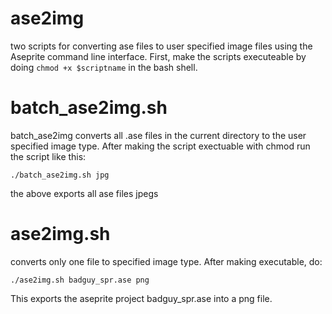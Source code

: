 # ase2img
two scripts for converting ase files to user specified image files using the Aseprite command line interface.
First, make the scripts executeable by doing `chmod +x $scriptname` in the bash shell.

# batch_ase2img.sh
batch_ase2img converts all .ase files in the current directory to the user specified image type.
After making the script exectuable with chmod run the script like this:
```
./batch_ase2img.sh jpg
```
the above exports all ase files jpegs

# ase2img.sh
converts only one file to specified image type.
After making executable, do:
```
./ase2img.sh badguy_spr.ase png
```
This exports the aseprite project badguy_spr.ase into a png file.
